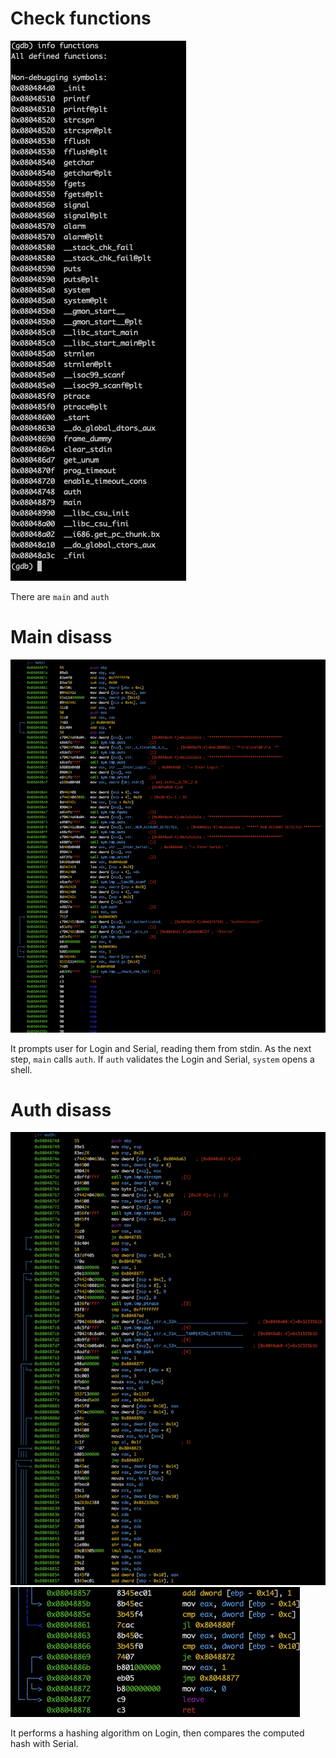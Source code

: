 # Check functions

![](img/gdb_launch.png)

There are `main` and `auth`

# Main disass

![](img/main_disass.png)

It prompts user for Login and Serial, reading them from stdin. 
As the next step, `main` calls `auth`. If `auth` validates the Login and Serial, `system` opens a shell.

# Auth disass

![](img/auth_disass_1.png)
![](img/auth_disass_2.png)

It performs a hashing algorithm on Login, then compares the computed hash with Serial.
